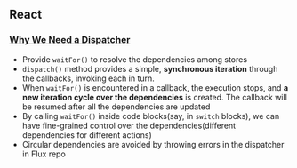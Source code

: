 ## React

### [Why We Need a Dispatcher](http://facebook.github.io/react/blog/2014/07/30/flux-actions-and-the-dispatcher.html#why-we-need-a-dispatcher)

* Provide `waitFor()` to resolve the dependencies among stores
* `dispatch()` method provides a simple, **synchronous iteration** through the callbacks, invoking each in turn.
* When `waitFor()` is encountered in a callback, the execution stops, and **a new iteration cycle over the dependencies** is created. The callback will be resumed after all the dependencies are updated
* By calling `waitFor()` inside code blocks(say, in `switch` blocks), we can have fine-grained control over the dependencies(different dependencies for different actions)
* Circular dependencies are avoided by throwing errors in the dispatcher in Flux repo